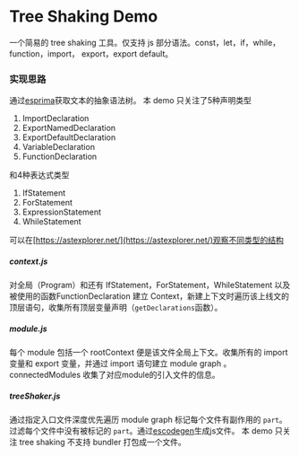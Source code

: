 # Tree Shaking Demo
一个简易的 tree shaking 工具。仅支持 js 部分语法。const，let，if，while，function，import， export，export default。
### 实现思路
通过[esprima](https://github.com/jquery/esprima)获取文本的抽象语法树。
本 demo 只关注了5种声明类型
1. ImportDeclaration
2. ExportNamedDeclaration
3. ExportDefaultDeclaration
4. VariableDeclaration
5. FunctionDeclaration

和4种表达式类型
1. IfStatement
2. ForStatement
3. ExpressionStatement
4. WhileStatement

可以在[https://astexplorer.net/](https://astexplorer.net/)观察不同类型的结构

##### context.js
对全局（Program）和还有 IfStatement，ForStatement，WhileStatement 以及被使用的函数FunctionDeclaration 建立 Context，新建上下文时遍历该上线文的顶层语句，收集所有顶层变量声明（`getDeclarations`函数）。
##### module.js
每个 module 包括一个 rootContext 便是该文件全局上下文。收集所有的 import 变量和 export 变量，并通过 import 语句建立 module graph 。connectedModules 收集了对应module的引入文件的信息。
##### treeShaker.js
通过指定入口文件深度优先遍历 module graph 标记每个文件有副作用的  `part`。过滤每个文件中没有被标记的 `part`。通过[escodegen](https://github.com/estools/escodegen)生成js文件。
本 demo 只关注 tree shaking 不支持 bundler 打包成一个文件。